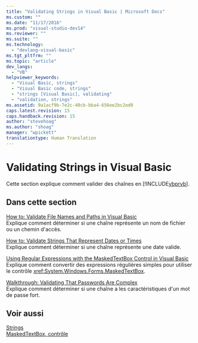 ```yaml
---
title: "Validating Strings in Visual Basic | Microsoft Docs"
ms.custom: ""
ms.date: "11/17/2016"
ms.prod: "visual-studio-dev14"
ms.reviewer: ""
ms.suite: ""
ms.technology: 
  - "devlang-visual-basic"
ms.tgt_pltfrm: ""
ms.topic: "article"
dev_langs: 
  - "VB"
helpviewer_keywords: 
  - "Visual Basic, strings"
  - "Visual Basic code, strings"
  - "strings [Visual Basic], validating"
  - "validation, strings"
ms.assetid: 9a1acf9b-7e2c-40cb-bba4-656ee2bc2ed0
caps.latest.revision: 15
caps.handback.revision: 15
author: "stevehoag"
ms.author: "shoag"
manager: "wpickett"
translationtype: Human Translation
---
```

# Validating Strings in Visual Basic
Cette section explique comment valider des chaînes en [!INCLUDE[vbprvb](../../../../csharp/programming-guide/concepts/linq/includes/vbprvb_md.md)].  
  
## Dans cette section  
 [How to: Validate File Names and Paths in Visual Basic](../../../../visual-basic/programming-guide/language-features/strings/how-to-validate-file-names-and-paths.md)  
 Explique comment déterminer si une chaîne représente un nom de fichier ou un chemin d'accès.  
  
 [How to: Validate Strings That Represent Dates or Times](../../../../visual-basic/programming-guide/language-features/strings/how-to-validate-strings-that-represent-dates-or-times.md)  
 Explique comment déterminer si une chaîne représente une date valide.  
  
 [Using Regular Expressions with the MaskedTextBox Control in Visual Basic](../../../../visual-basic/programming-guide/language-features/strings/using-regular-expressions-with-the-maskedtextbox-control.md)  
 Explique comment convertir des expressions régulières simples pour utiliser le contrôle <xref:System.Windows.Forms.MaskedTextBox>.  
  
 [Walkthrough: Validating That Passwords Are Complex](../../../../visual-basic/programming-guide/language-features/strings/walkthrough-validating-that-passwords-are-complex.md)  
 Explique comment déterminer si une chaîne a les caractéristiques d'un mot de passe fort.  
  
## Voir aussi  
 [Strings](../../../../visual-basic/programming-guide/language-features/strings/index.md)   
 [MaskedTextBox, contrôle](../Topic/MaskedTextBox%20Control%20\(Windows%20Forms\).md)
